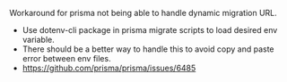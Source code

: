 Workaround for prisma not being able to handle dynamic migration URL.

- Use dotenv-cli package in prisma migrate scripts to load desired env variable.
- There should be a better way to handle this to avoid copy and paste error between env files.
- https://github.com/prisma/prisma/issues/6485